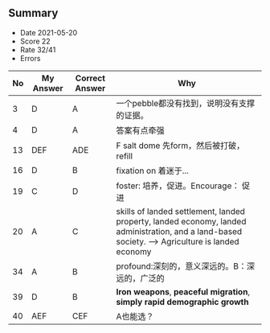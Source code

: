## Summary
- Date 2021-05-20
- Score 22
- Rate 32/41
- Errors


| No | My Answer | Correct Answer | Why |
|----|-----------|----------------|-----|
| 3 | D        | A| 一个pebble都没有找到，说明没有支撑的证据。 |
| 4| D| A| 答案有点牵强|
|13| DEF| ADE| F salt dome 先form，然后被打破，refill|
|16| D | B| fixation on 着迷于...|
|19| C| D| foster: 培养，促进。Encourage： 促进|
|20| A| C | skills of landed settlement, landed property, landed economy, landed administration, and a land-based society. --> Agriculture is landed economy|
|34| A| B| profound:深刻的，意义深远的。B：深远的，广泛的 |
|39| D| B| **Iron weapons**, **peaceful migration**, **simply rapid demographic growth**| 
|40|AEF|CEF| A也能选？|

